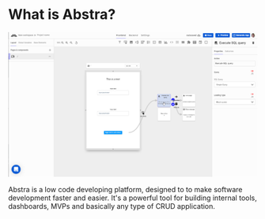 # What is Abstra?

![Creator](.gitbook/assets/image%20%288%29%20%281%29.png)

Abstra is a low code developing platform, designed to to make software development faster and easier. It's a powerful tool for building internal tools, dashboards, MVPs and basically any type of CRUD application.

